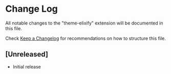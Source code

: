 # Change Log
All notable changes to the "theme-elixify" extension will be documented in this file.

Check [Keep a Changelog](http://keepachangelog.com/) for recommendations on how to structure this file.

## [Unreleased]
- Initial release

